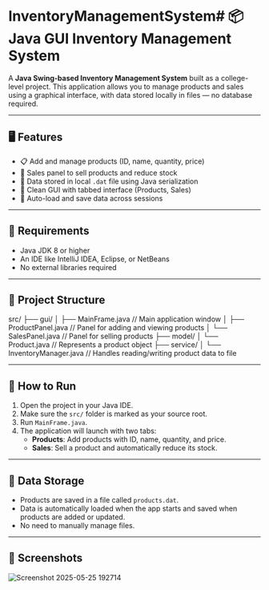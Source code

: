 # InventoryManagementSystem# 📦 Java GUI Inventory Management System

A **Java Swing-based Inventory Management System** built as a college-level project. This application allows you to manage products and sales using a graphical interface, with data stored locally in files — no database required.

---

## 🖥️ Features

- 📋 Add and manage products (ID, name, quantity, price)
- 🛒 Sales panel to sell products and reduce stock
- 💾 Data stored in local `.dat` file using Java serialization
- 🧩 Clean GUI with tabbed interface (Products, Sales)
- 🔄 Auto-load and save data across sessions

---

## 🧱 Requirements

- Java JDK 8 or higher
- An IDE like IntelliJ IDEA, Eclipse, or NetBeans
- No external libraries required

---

## 🧰 Project Structure

src/
├── gui/
│ ├── MainFrame.java // Main application window
│ ├── ProductPanel.java // Panel for adding and viewing products
│ └── SalesPanel.java // Panel for selling products
├── model/
│ └── Product.java // Represents a product object
├── service/
│ └── InventoryManager.java // Handles reading/writing product data to file


---

## 🚀 How to Run

1. Open the project in your Java IDE.
2. Make sure the `src/` folder is marked as your source root.
3. Run `MainFrame.java`.
4. The application will launch with two tabs:
   - **Products**: Add products with ID, name, quantity, and price.
   - **Sales**: Sell a product and automatically reduce its stock.

---

## 💾 Data Storage

- Products are saved in a file called `products.dat`.
- Data is automatically loaded when the app starts and saved when products are added or updated.
- No need to manually manage files.

---

## 📸 Screenshots 

![Screenshot 2025-05-25 192714](https://github.com/user-attachments/assets/f93e293d-624f-47d5-aa57-f65626ebf43a)
